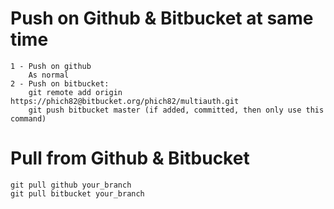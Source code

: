 # Push on Github & Bitbucket at same time
    1 - Push on github
        As normal
    2 - Push on bitbucket:
        git remote add origin https://phich82@bitbucket.org/phich82/multiauth.git
        git push bitbucket master (if added, committed, then only use this command)

# Pull from Github & Bitbucket
    git pull github your_branch
    git pull bitbucket your_branch
